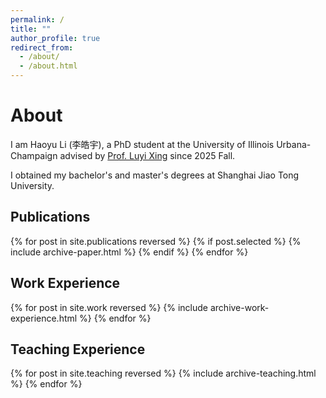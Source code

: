 ```yaml
---
permalink: /
title: ""
author_profile: true
redirect_from: 
  - /about/
  - /about.html
---
```


# About

I am Haoyu Li (李皓宇), a PhD student at the University of Illinois Urbana-Champaign advised by <a href="https://www.xing-luyi.com/" target="_blank" rel="noopener noreferrer">Prof. Luyi Xing</a> since 2025 Fall. 

I obtained my bachelor's and master's degrees at Shanghai Jiao Tong University.
<!-- https://en.sjtu.edu.cn/ -->


## Publications

{% for post in site.publications reversed %} {% if post.selected %} {% include archive-paper.html %} {% endif %} {% endfor %}


## Work Experience

{% for post in site.work reversed %} {% include archive-work-experience.html %} {% endfor %}


## Teaching Experience

{% for post in site.teaching reversed %} {% include archive-teaching.html %} {% endfor %}